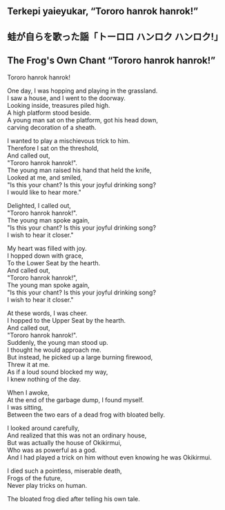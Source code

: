 ## Terkepi yaieyukar, “Tororo hanrok hanrok!”       
## 蛙が自らを歌った謡「トーロロ ハンロク ハンロク!」      
## The Frog's Own Chant “Tororo hanrok hanrok!”       
    
Tororo hanrok hanrok!    
    
One day, I was hopping and playing in the grassland.    
I saw a house, and I went to the doorway.       
Looking inside, treasures piled high.      
A high platform stood beside.    
A young man sat on the platform, got his head down,     
carving decoration of a sheath.    
    
I wanted to play a mischievous trick to him.     
Therefore I sat on the threshold,    
And called out,   
"Tororo hanrok hanrok!".    
The young man raised his hand that held the knife,    
Looked at me, and smiled,    
"Is this your chant? Is this your joyful drinking song?    
I would like to hear more."    
    
Delighted, I called out,   
"Tororo hanrok hanrok!".    
The young man spoke again,    
"Is this your chant? Is this your joyful drinking song?    
I wish to hear it closer."    
    
My heart was filled with joy.     
I hopped down with grace,    
To the Lower Seat by the hearth.      
And called out,   
"Tororo hanrok hanrok!",    
The young man spoke again,    
"Is this your chant? Is this your joyful drinking song?    
I wish to hear it closer."    
    
At these words, I was cheer.    
I hopped to the Upper Seat by the hearth.    
And called out,   
"Tororo hanrok hanrok!".    
Suddenly, the young man stood up.    
I thought he would approach me.     
But instead, he picked up a large burning firewood,     
Threw it at me.     
As if a loud sound blocked my way,    
I knew nothing of the day.    
    
When I awoke,    
At the end of the garbage dump, I found myself.    
I was sitting,     
Between the two ears of a dead frog with bloated belly.     
    
I looked around carefully,       
And realized that this was not an ordinary house,          
But was actually the house of Okikirmui,     
Who was as powerful as a god.    
And I had played a trick on him without even knowing he was Okikirmui.    
    
I died such a pointless, miserable death,    
Frogs of the future,     
Never play tricks on human.    
    
The bloated frog died after telling his own tale.